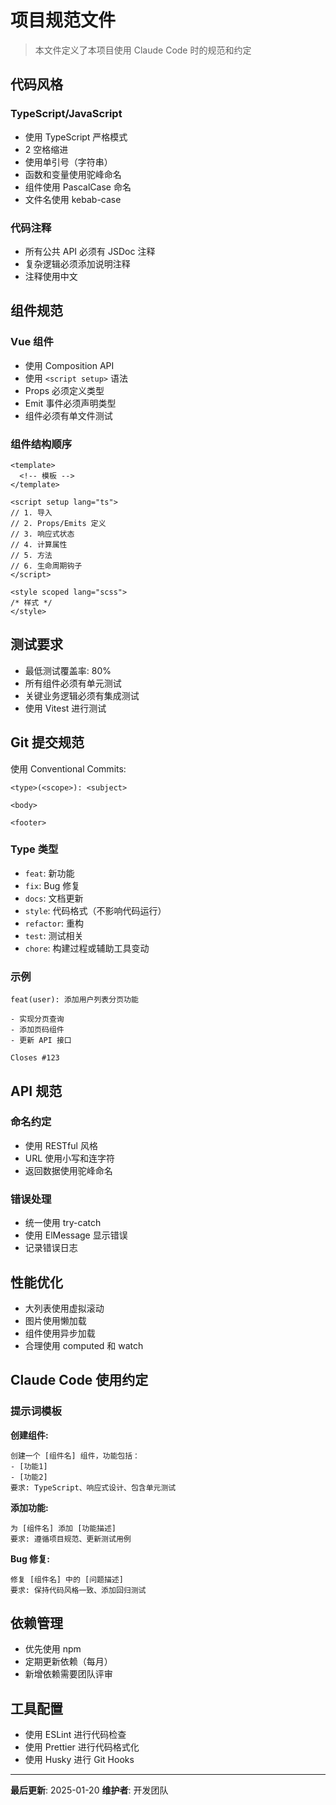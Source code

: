 # 项目规范文件

> 本文件定义了本项目使用 Claude Code 时的规范和约定

## 代码风格

### TypeScript/JavaScript
- 使用 TypeScript 严格模式
- 2 空格缩进
- 使用单引号（字符串）
- 函数和变量使用驼峰命名
- 组件使用 PascalCase 命名
- 文件名使用 kebab-case

### 代码注释
- 所有公共 API 必须有 JSDoc 注释
- 复杂逻辑必须添加说明注释
- 注释使用中文

## 组件规范

### Vue 组件
- 使用 Composition API
- 使用 `<script setup>` 语法
- Props 必须定义类型
- Emit 事件必须声明类型
- 组件必须有单文件测试

### 组件结构顺序
```vue
<template>
  <!-- 模板 -->
</template>

<script setup lang="ts">
// 1. 导入
// 2. Props/Emits 定义
// 3. 响应式状态
// 4. 计算属性
// 5. 方法
// 6. 生命周期钩子
</script>

<style scoped lang="scss">
/* 样式 */
</style>
```

## 测试要求

- 最低测试覆盖率: 80%
- 所有组件必须有单元测试
- 关键业务逻辑必须有集成测试
- 使用 Vitest 进行测试

## Git 提交规范

使用 Conventional Commits:

```
<type>(<scope>): <subject>

<body>

<footer>
```

### Type 类型
- `feat`: 新功能
- `fix`: Bug 修复
- `docs`: 文档更新
- `style`: 代码格式（不影响代码运行）
- `refactor`: 重构
- `test`: 测试相关
- `chore`: 构建过程或辅助工具变动

### 示例
```
feat(user): 添加用户列表分页功能

- 实现分页查询
- 添加页码组件
- 更新 API 接口

Closes #123
```

## API 规范

### 命名约定
- 使用 RESTful 风格
- URL 使用小写和连字符
- 返回数据使用驼峰命名

### 错误处理
- 统一使用 try-catch
- 使用 ElMessage 显示错误
- 记录错误日志

## 性能优化

- 大列表使用虚拟滚动
- 图片使用懒加载
- 组件使用异步加载
- 合理使用 computed 和 watch

## Claude Code 使用约定

### 提示词模板

**创建组件:**
```
创建一个 [组件名] 组件，功能包括：
- [功能1]
- [功能2]
要求: TypeScript、响应式设计、包含单元测试
```

**添加功能:**
```
为 [组件名] 添加 [功能描述]
要求: 遵循项目规范、更新测试用例
```

**Bug 修复:**
```
修复 [组件名] 中的 [问题描述]
要求: 保持代码风格一致、添加回归测试
```

## 依赖管理

- 优先使用 npm
- 定期更新依赖（每月）
- 新增依赖需要团队评审

## 工具配置

- 使用 ESLint 进行代码检查
- 使用 Prettier 进行代码格式化
- 使用 Husky 进行 Git Hooks

---

**最后更新**: 2025-01-20
**维护者**: 开发团队
